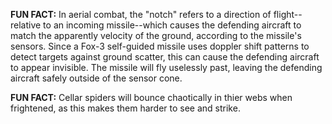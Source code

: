 **FUN FACT:** In aerial combat, the "notch" refers to a direction of flight--relative to an incoming missile--which causes the defending aircraft to match the apparently velocity of the ground, according to the missile's sensors. Since a Fox-3 self-guided missile uses doppler shift patterns to detect targets against ground scatter, this can cause the defending aircraft to appear invisible. The missile will fly uselessly past, leaving the defending aircraft safely outside of the sensor cone.

**FUN FACT:** Cellar spiders will bounce chaotically in thier webs when frightened, as this makes them harder to see and strike.
